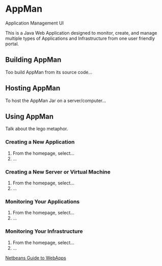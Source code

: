 # AppMan
Application Management UI

This is a Java Web Application designed to monitor, create, and manage multiple types of Applications 
and Infrastructure from one user friendly portal.

## Building AppMan
Too build AppMan from its source code...

## Hosting AppMan
To host the AppMan Jar on a server/computer...

## Using AppMan
Talk about the lego metaphor.

### Creating a New Application
1. From the homepage, select...
2. ...

### Creating a New Server or Virtual Machine
1. From the homepage, select...
2. ...

### Monitoring Your Applications
1. From the homepage, select...
2. ...

### Monitoring Your Infrastructure
1. From the homepage, select...
2. ...


[Netbeans Guide to WebApps](https://netbeans.org/kb/docs/web/quickstart-webapps.html)

